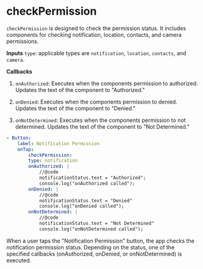 # checkPermission

`checkPermission` is designed to check the permission status. It includes components for checking notification, location, contacts, and camera permissions.

**Inputs**
`type`: applicable types are `notification`, `location`, `contacts`, and `camera`.

**Callbacks**
1. `onAuthorized`: Executes when the components permission to authorized. Updates the text of the component to "Authorized."

2. `onDenied`: Executes when the components permission to denied. Updates the text of the component to "Denied."

3. `onNotDetermined`: Executes when the components permission to not determined. Updates the text of the component to "Not Determined."

```yaml
- Button:
    label: Notification Permission
    onTap:
        checkPermission:
        type: notification
        onAuthorized: |
            //@code
            notificationStatus.text = "Authorized";
            console.log("onAuthorized called");
        onDenied: |
            //@code
            notificationStatus.text = "Denied"
            console.log("onDenied called");
        onNotDetermined: |
            //@code
            notificationStatus.text = "Not Determined"
            console.log("onNotDetermined called");
```
When a user taps the "Notification Permission" button, the app checks the notification permission status. Depending on the status, one of the specified callbacks (onAuthorized, onDenied, or onNotDetermined) is executed. 